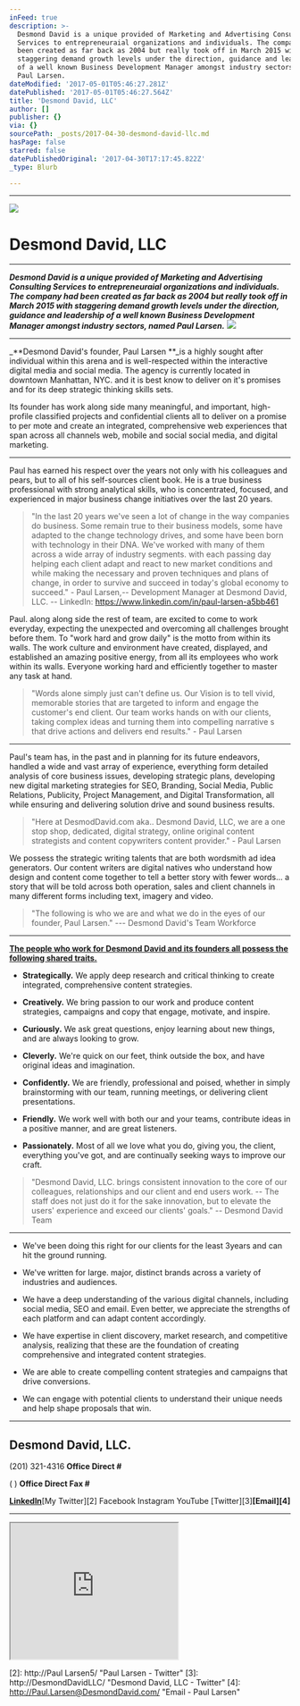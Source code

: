 ```yaml
---
inFeed: true
description: >-
  Desmond David is a unique provided of Marketing and Advertising Consulting
  Services to entrepreneuraial organizations and individuals. The company had
  been created as far back as 2004 but really took off in March 2015 with
  staggering demand growth levels under the direction, guidance and leadership
  of a well known Business Development Manager amongst industry sectors, named
  Paul Larsen.
dateModified: '2017-05-01T05:46:27.281Z'
datePublished: '2017-05-01T05:46:27.564Z'
title: 'Desmond David, LLC'
author: []
publisher: {}
via: {}
sourcePath: _posts/2017-04-30-desmond-david-llc.md
hasPage: false
starred: false
datePublishedOriginal: '2017-04-30T17:17:45.822Z'
_type: Blurb

---
```

---

![](https://the-grid-user-content.s3-us-west-2.amazonaws.com/c0032ecb-95c1-4ae1-9e7b-a0a67a231b11.png)

# **Desmond David, LLC**

---

_**Desmond David is a unique provided of Marketing and Advertising Consulting Services to entrepreneuraial organizations and individuals. The company had been created as far back as 2004 but really took off in March 2015 with staggering demand growth levels under the direction, guidance and leadership of a well known Business Development Manager amongst industry sectors, named Paul Larsen.**_
![](https://the-grid-user-content.s3-us-west-2.amazonaws.com/eb09d673-7ef8-4e79-b2b4-aa65ac6d885d.jpg)

---

_**Desmond David's founder, Paul Larsen **_is a highly sought after individual within this arena and is well-respected within the interactive digital media and social media. The agency is currently located in downtown Manhattan, NYC. and it is best know to deliver on it's promises and for its deep strategic thinking skills sets.

Its founder has work along side many meaningful, and important, high-profile classified projects and confidential clients all to deliver on a promise to per mote and create an integrated, comprehensive web experiences that span across all channels web, mobile and social social media, and digital marketing.

---

Paul has earned his respect over the years not only with his colleagues and pears, but to all of his self-sources client book. He is a true business professional with strong analytical skills, who is concentrated, focused, and experienced in major business change initiatives over the last 20 years.

> "In the last 20 years we've seen a lot of change in the way companies do business. Some remain true to their business models, some have adapted to the change technology drives, and some have been born with technology in their DNA. We've worked with many of them across a wide array of industry segments. with each passing day helping each client adapt and react to new market conditions and while making the necessary and proven techniques and plans of change, in order to survive and succeed in today's global economy to succeed." - Paul Larsen,-- Development Manager at Desmond David, LLC. -- LinkedIn: https://www.linkedin.com/in/paul-larsen-a5bb461

Paul. along along side the rest of team, are excited to come to work everyday, expecting the unexpected and overcoming all challenges brought before them. To "work hard and grow daily" is the motto from within its walls. The work culture and environment have created, displayed, and established an amazing positive energy, from all its employees who work within its walls. Everyone working hard and efficiently together to master any task at hand.

> "Words alone simply just can't define us. Our Vision is to tell vivid, memorable stories that are targeted to inform and engage the customer's end client. Our team works hands on with our clients, taking complex ideas and turning them into compelling narrative s that drive actions and delivers end results." - Paul Larsen

---

Paul's team has, in the past and in planning for its future endeavors, handled a wide and vast array of experience, everything form detailed analysis of core business issues, developing strategic plans, developing new digital marketing strategies for SEO, Branding, Social Media, Public Relations, Publicity, Project Management, and Digital Transformation, all while ensuring and delivering solution drive and sound business results.

> "Here at DesmodDavid.com aka.. Desmond David, LLC, we are a one stop shop, dedicated, digital strategy, online original content strategists and content copywriters content provider." - Paul Larsen

We possess the strategic writing talents that are both wordsmith ad idea generators. Our content writers are digital natives who understand how design and content come together to tell a better story with fewer words... a story that will be told across both operation, sales and client channels in many different forms including text, imagery and video.

> "The following is who we are and what we do in the eyes of our founder, Paul Larsen." ---
> Desmond David's Team Workforce

---

**[The people who work for Desmond David and its founders all possess the following shared traits.][0]**

* **Strategically.** We apply deep research and critical thinking to create integrated, comprehensive content strategies.

* **Creatively.** We bring passion to our work and produce content strategies, campaigns and copy that engage, motivate, and inspire.

* **Curiously.** We ask great questions, enjoy learning about new things, and are always looking to grow.

* **Cleverly.** We're quick on our feet, think outside the box, and have original ideas and imagination.

* **Confidently.** We are friendly, professional and poised, whether in simply brainstorming with our team, running meetings, or delivering client presentations.

* **Friendly.** We work well with both our and your teams, contribute ideas in a positive manner, and are great listeners.

* **Passionately.** Most of all we love what you do, giving you, the client, everything you've got, and are continually seeking ways to improve our craft.

> "Desmond David, LLC. brings consistent innovation to the core of our colleagues, relationships and our client and end users work. -- The staff does not just do it for the sake innovation, but to elevate the users' experience and exceed our clients' goals." -- Desmond David Team

---

* We've been doing this right for our clients for the least 3years and can hit the ground running.

* We've written for large. major, distinct brands across a variety of industries and audiences.

* We have a deep understanding of the various digital channels, including social media, SEO and email. Even better, we appreciate the strengths of each platform and can adapt content accordingly.

* We have expertise in client discovery, market research, and competitive analysis, realizing that these are the foundation of creating comprehensive and integrated content strategies.

* We are able to create compelling content strategies and campaigns that drive conversions.

* We can engage with potential clients to understand their unique needs and help shape proposals that win.

---

## **Desmond David, LLC.**

(201) 321-4316 **Office Direct \#**

( ) **Office Direct Fax \#**

**[LinkedIn][1]**[My Twitter][2] Facebook Instagram YouTube [Twitter][3]**[Email][4]**

---

<iframe src="https://the-grid.github.io/ed-userhtml/?g=eJxdzMEOgjAMANBfaXqHXo3ZdpEjR3-gjiIzDMhaXPh7TfRgPL_kOYY4s6pHq8lMSmMpy5wWQZiKjB4ns03PRF9v45qpE83rMnT8TEPfXzBcq4gp3A74I0ccwGksaTNgPZYIWqJHom1mG9eS29-4puH-jtqHIsSJi4p53G1sThgcfZrwAtHNQBo" height="244" style=""></iframe>



[0]: https://www.linkedin.com/hp/update/6263007484311539712 "My LinkedIn"
[1]: http://www.linkedin.com/company/desmond-david "Desmond David, LLC. - Linked In Business Page"
[2]: http://Paul Larsen5/ "Paul Larsen - Twitter"
[3]: http://DesmondDavidLLC/ "Desmond David, LLC - Twitter"
[4]: http://Paul.Larsen@DesmondDavid.com/ "Email - Paul Larsen"